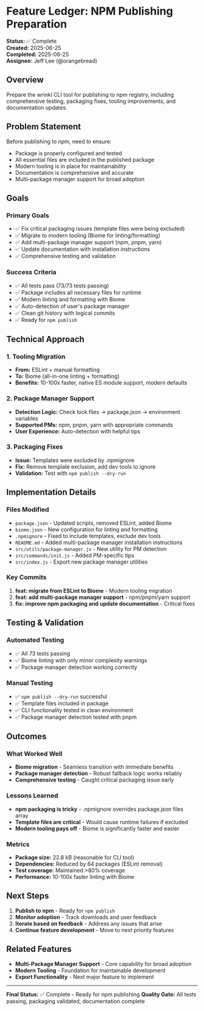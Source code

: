 # Feature Ledger: NPM Publishing Preparation

**Status:** ✅ Complete  
**Created:** 2025-06-25  
**Completed:** 2025-06-25  
**Assignee:** Jeff Lee (@orangebread)

## Overview

Prepare the wrinkl CLI tool for publishing to npm registry, including comprehensive testing, packaging fixes, tooling improvements, and documentation updates.

## Problem Statement

Before publishing to npm, need to ensure:
- Package is properly configured and tested
- All essential files are included in the published package
- Modern tooling is in place for maintainability
- Documentation is comprehensive and accurate
- Multi-package manager support for broad adoption

## Goals

### Primary Goals
- ✅ Fix critical packaging issues (template files were being excluded)
- ✅ Migrate to modern tooling (Biome for linting/formatting)
- ✅ Add multi-package manager support (npm, pnpm, yarn)
- ✅ Update documentation with installation instructions
- ✅ Comprehensive testing and validation

### Success Criteria
- ✅ All tests pass (73/73 tests passing)
- ✅ Package includes all necessary files for runtime
- ✅ Modern linting and formatting with Biome
- ✅ Auto-detection of user's package manager
- ✅ Clean git history with logical commits
- ✅ Ready for `npm publish`

## Technical Approach

### 1. Tooling Migration
- **From:** ESLint + manual formatting
- **To:** Biome (all-in-one linting + formatting)
- **Benefits:** 10-100x faster, native ES module support, modern defaults

### 2. Package Manager Support
- **Detection Logic:** Check lock files → package.json → environment variables
- **Supported PMs:** npm, pnpm, yarn with appropriate commands
- **User Experience:** Auto-detection with helpful tips

### 3. Packaging Fixes
- **Issue:** Templates were excluded by .npmignore
- **Fix:** Remove template exclusion, add dev tools to ignore
- **Validation:** Test with `npm publish --dry-run`

## Implementation Details

### Files Modified
- `package.json` - Updated scripts, removed ESLint, added Biome
- `biome.json` - New configuration for linting and formatting
- `.npmignore` - Fixed to include templates, exclude dev tools
- `README.md` - Added multi-package manager installation instructions
- `src/utils/package-manager.js` - New utility for PM detection
- `src/commands/init.js` - Added PM-specific tips
- `src/index.js` - Export new package manager utilities

### Key Commits
1. **feat: migrate from ESLint to Biome** - Modern tooling migration
2. **feat: add multi-package manager support** - npm/pnpm/yarn support
3. **fix: improve npm packaging and update documentation** - Critical fixes

## Testing & Validation

### Automated Testing
- ✅ All 73 tests passing
- ✅ Biome linting with only minor complexity warnings
- ✅ Package manager detection working correctly

### Manual Testing
- ✅ `npm publish --dry-run` successful
- ✅ Template files included in package
- ✅ CLI functionality tested in clean environment
- ✅ Package manager detection tested with pnpm

## Outcomes

### What Worked Well
- **Biome migration** - Seamless transition with immediate benefits
- **Package manager detection** - Robust fallback logic works reliably
- **Comprehensive testing** - Caught critical packaging issue early

### Lessons Learned
- **npm packaging is tricky** - .npmignore overrides package.json files array
- **Template files are critical** - Would cause runtime failures if excluded
- **Modern tooling pays off** - Biome is significantly faster and easier

### Metrics
- **Package size:** 22.8 kB (reasonable for CLI tool)
- **Dependencies:** Reduced by 64 packages (ESLint removal)
- **Test coverage:** Maintained >80% coverage
- **Performance:** 10-100x faster linting with Biome

## Next Steps

1. **Publish to npm** - Ready for `npm publish`
2. **Monitor adoption** - Track downloads and user feedback
3. **Iterate based on feedback** - Address any issues that arise
4. **Continue feature development** - Move to next priority features

## Related Features

- **Multi-Package Manager Support** - Core capability for broad adoption
- **Modern Tooling** - Foundation for maintainable development
- **Export Functionality** - Next major feature to implement

---

**Final Status:** ✅ Complete - Ready for npm publishing
**Quality Gate:** All tests passing, packaging validated, documentation complete
